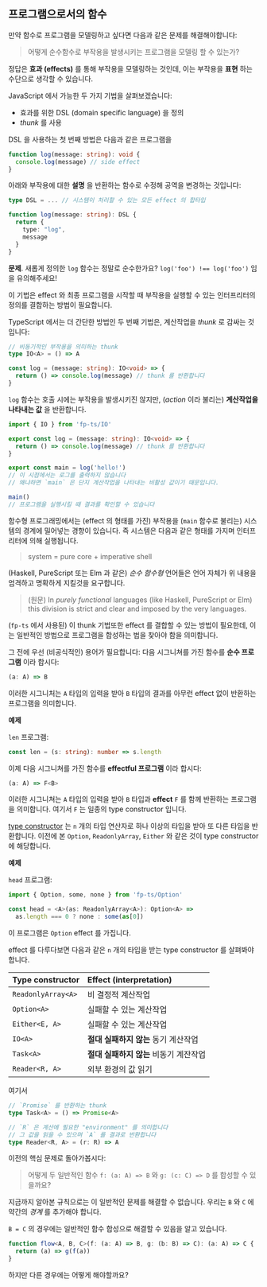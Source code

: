 ## 프로그램으로서의 함수

만약 함수로 프로그램을 모델링하고 싶다면 다음과 같은 문제를 해결해야합니다:

> 어떻게 순수함수로 부작용을 발생시키는 프로그램을 모델링 할 수 있는가?

정답은 **효과 (effects)** 를 통해 부작용을 모델링하는 것인데, 이는 부작용을 **표현** 하는 수단으로 생각할 수 있습니다.

JavaScript 에서 가능한 두 가지 기법을 살펴보겠습니다:

- 효과를 위한 DSL (domain specific language) 을 정의
- _thunk_ 를 사용

DSL 을 사용하는 첫 번째 방법은 다음과 같은 프로그램을

```typescript
function log(message: string): void {
  console.log(message) // side effect
}
```

아래와 부작용에 대한 **설명** 을 반환하는 함수로 수정해 공역을 변경하는 것입니다:

```typescript
type DSL = ... // 시스템이 처리할 수 있는 모든 effect 의 합타입

function log(message: string): DSL {
  return {
    type: "log",
    message
  }
}
```

**문제**. 새롭게 정의한 `log` 함수는 정말로 순수한가요? `log('foo') !== log('foo')` 임을 유의해주세요!

이 기법은 effect 와 최종 프로그램을 시작할 때 부작용을 실행할 수 있는 인터프리터의 정의를 결합하는 방법이 필요합니다.

TypeScript 에서는 더 간단한 방법인 두 번째 기법은, 계산작업을 _thunk_ 로 감싸는 것입니다:

```typescript
// 비동기적인 부작용을 의미하는 thunk
type IO<A> = () => A

const log = (message: string): IO<void> => {
  return () => console.log(message) // thunk 를 반환합니다
}
```

`log` 함수는 호출 시에는 부작용을 발생시키진 않지만, (_action_ 이라 불리는) **계산작업을 나타내는 값** 을 반환합니다.

```typescript
import { IO } from 'fp-ts/IO'

export const log = (message: string): IO<void> => {
  return () => console.log(message) // thunk 를 반환합니다
}

export const main = log('hello!')
// 이 시점에서는 로그를 출력하지 않습니다
// 왜냐하면 `main` 은 단지 계산작업을 나타내는 비활성 값이기 때문입니다.

main()
// 프로그램을 실행시킬 때 결과를 확인할 수 있습니다
```


함수형 프로그래밍에서는 (effect 의 형태를 가진) 부작용을 (`main` 함수로 불리는) 시스템의 경계에 밀어넣는 경향이 있습니다. 즉 시스템은 다음과 같은 형태를 가지며 인터프리터에 의해 실행됩니다.

> system = pure core + imperative shell

(Haskell, PureScript 또는 Elm 과 같은) _순수 함수형_ 언어들은 언어 자체가 위 내용을 엄격하고 명확하게 지킬것을 요구합니다.
> (원문) In _purely functional_ languages (like Haskell, PureScript or Elm) this division is strict and clear and imposed by the very languages.

(`fp-ts` 에서 사용된) 이 thunk 기법또한 effect 를 결합할 수 있는 방법이 필요한데, 이는 일반적인 방법으로 프로그램을 합성하는 법을 찾아야 함을 의미합니다.

그 전에 우선 (비공식적인) 용어가 필요합니다: 다음 시그니쳐를 가진 함수를 **순수 프로그램** 이라 합시다:

```typescript
(a: A) => B
```

이러한 시그니처는 `A` 타입의 입력을 받아 `B` 타입의 결과를 아무런 effect 없이 반환하는 프로그램을 의미합니다.

**예제**

`len` 프로그램:

```typescript
const len = (s: string): number => s.length
```

이제 다음 시그니쳐를 가진 함수를 **effectful 프로그램** 이라 합시다:

```typescript
(a: A) => F<B>
```

이러한 시그니쳐는 `A` 타입의 입력을 받아 `B` 타입과 **effect** `F` 를 함께 반환하는 프로그램을 의미합니다. 여기서 `F` 는 일종의 type constructor 입니다.

[type constructor](https://en.wikipedia.org/wiki/Type_constructor) 는 `n` 개의 타입 연산자로 하나 이상의 타입을 받아 또 다른 타입을 반환합니다. 이전에 본 `Option`, `ReadonlyArray`, `Either` 와 같은 것이 type constructor 에 해당합니다.

**예제**

`head` 프로그램:

```typescript
import { Option, some, none } from 'fp-ts/Option'

const head = <A>(as: ReadonlyArray<A>): Option<A> =>
  as.length === 0 ? none : some(as[0])
```

이 프로그램은 `Option` effect 를 가집니다.

effect 를 다루다보면 다음과 같은 `n` 개의 타입을 받는 type constructor 를 살펴봐야 합니다. 

| Type constructor   | Effect (interpretation) |
|--------------------|:------------------------|
| `ReadonlyArray<A>` | 비 결정적 계산작업              |
| `Option<A>`        | 실패할 수 있는 계산작업           |
| `Either<E, A>`     | 실패할 수 있는 계산작업           |
| `IO<A>`            | **절대 실패하지 않는** 동기 계산작업  |
| `Task<A>`          | **절대 실패하지 않는** 비동기 계잔작업 |
| `Reader<R, A>`     | 외부 환경의 값 읽기             |

여기서

```typescript
// `Promise` 를 반환하는 thunk
type Task<A> = () => Promise<A>
```

```typescript
// `R` 은 계산에 필요한 "environment" 를 의미합니다
// 그 값을 읽을 수 있으며 `A` 를 결과로 반환합니다
type Reader<R, A> = (r: R) => A
```

이전의 핵심 문제로 돌아가봅시다:

> 어떻게 두 일반적인 함수 `f: (a: A) => B` 와 `g: (c: C) => D` 를 합성할 수 있을까요?

지금까지 알아본 규칙으로는 이 일반적인 문제를 해결할 수 없습니다. 우리는 `B` 와 `C` 에 약간의 _경계_ 를 추가해야 합니다.

`B = C` 의 경우에는 일반적인 함수 합성으로 해결할 수 있음을 알고 있습니다.

```typescript
function flow<A, B, C>(f: (a: A) => B, g: (b: B) => C): (a: A) => C {
  return (a) => g(f(a))
}
```

하지만 다른 경우에는 어떻게 해야할까요?
